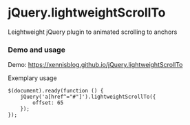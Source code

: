 # jQuery.lightweightScrollTo

Leightweight jQuery plugin to animated scrolling to anchors

### Demo and usage

Demo: https://xennisblog.github.io/jQuery.lightweightScrollTo

Exemplary usage

```
$(document).ready(function () {
	jQuery('a[href^="#"]').lightweightScrollTo({
		offset: 65
	});
});
```